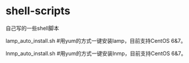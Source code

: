 # shell-scripts
自己写的一些shell脚本

lamp_auto_install.sh
#用yum的方式一键安装lamp，目前支持CentOS 6&7。

lnmp_auto_install.sh
#用yum的方式一键安装lnmp，目前支持CentOS 6&7。
